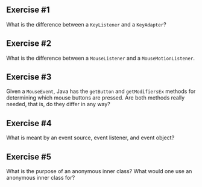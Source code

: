 ## Exercise \#1
What is the difference between a ```KeyListener``` and a ```KeyAdapter```?


## Exercise \#2
What is the difference between a ```MouseListener``` and a ```MouseMotionListener```.

## Exercise \#3
Given a ```MouseEvent```, Java has the ```getButton``` and ```getModifiersEx``` methods for determining which mouse buttons are pressed. Are both methods really needed, that is, do they differ in any way?

## Exercise \#4
What is meant by an event source, event listener, and event object?

## Exercise \#5
What is the purpose of an anonymous inner class? What would one use an anonymous inner class for?
